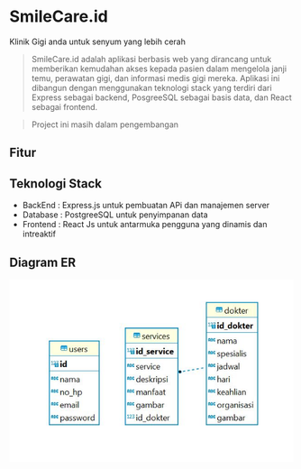 # SmileCare.id

Klinik Gigi anda untuk senyum yang lebih cerah 

> SmileCare.id adalah aplikasi berbasis web yang dirancang untuk memberikan kemudahan akses kepada pasien dalam mengelola janji temu, perawatan gigi, dan informasi medis gigi mereka. Aplikasi ini dibangun dengan menggunakan teknologi stack yang terdiri dari Express sebagai backend, PosgreeSQL sebagai basis data, dan React sebagai frontend.

> Project ini masih dalam pengembangan

## Fitur

## Teknologi Stack
- BackEnd  : Express.js untuk pembuatan APi dan manajemen server
- Database : PostgreeSQL untuk penyimpanan data
- Frontend : React Js untuk antarmuka pengguna yang dinamis dan intreaktif

## Diagram ER
![ERD SmileCare](Capture.jpg)